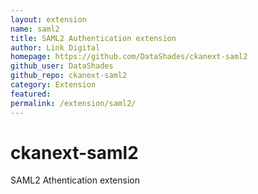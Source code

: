 ```yaml
---
layout: extension
name: saml2
title: SAML2 Authentication extension
author: Link Digital
homepage: https://github.com/DataShades/ckanext-saml2
github_user: DataShades
github_repo: ckanext-saml2
category: Extension
featured: 
permalink: /extension/saml2/
---
```



ckanext-saml2
=============

SAML2 Athentication extension

